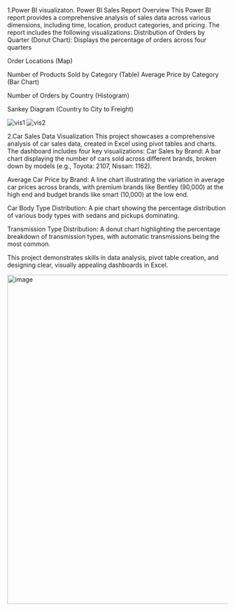 1.Power BI visualizaton.
Power BI Sales Report Overview
This Power BI report provides a comprehensive analysis of sales data across various dimensions, including time, location, product categories, and pricing. The report includes the following visualizations:
Distribution of Orders by Quarter (Donut Chart): Displays the percentage of orders across four quarters

Order Locations (Map)

Number of Products Sold by Category (Table)
Average Price by Category (Bar Chart)

Number of Orders by Country (Histogram)

Sankey Diagram (Country to City to Freight)

![vis1](https://github.com/user-attachments/assets/561d710c-195e-4f1f-be6b-1c5522f3b822)
![vis2](https://github.com/user-attachments/assets/402826ab-6dd8-4e3b-9649-21ed98e69689)

2.Car Sales Data Visualization
This project showcases a comprehensive analysis of car sales data, created in Excel using pivot tables and charts. The dashboard includes four key visualizations:
Car Sales by Brand: A bar chart displaying the number of cars sold across different brands, broken down by models (e.g., Toyota: 2107, Nissan: 1162).

Average Car Price by Brand: A line chart illustrating the variation in average car prices across brands, with premium brands like Bentley (90,000) at the high end and budget brands like smart (10,000) at the low end.

Car Body Type Distribution: A pie chart showing the percentage distribution of various body types  with sedans and pickups dominating.

Transmission Type Distribution: A donut chart highlighting the percentage breakdown of transmission types, with automatic transmissions being the most common.

This project demonstrates skills in data analysis, pivot table creation, and designing clear, visually appealing dashboards in Excel.

<img width="752" alt="image" src="https://github.com/user-attachments/assets/469215bb-05c3-4c49-9dea-7cf22c5a6a92" />
